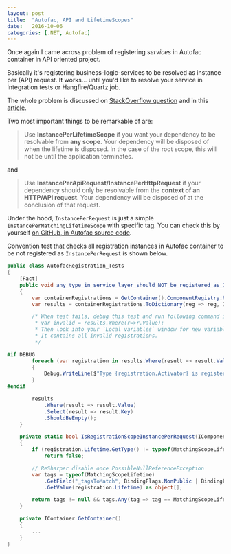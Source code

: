 ```yaml
---
layout: post
title:  "Autofac, API and LifetimeScopes"
date:   2016-10-06
categories: [.NET, Autofac]
---
```

Once again I came across problem of registering _services_ in Autofac container in API oriented project.

Basically it's registering business-logic-services to be resolved as instance per (API) request. It works... until you'd like to resolve your service in Integration tests or Hangfire/Quartz job.

The whole problem is discussed on [StackOverflow question](http://stackoverflow.com/questions/12127000/autofac-instanceperhttprequest-vs-instanceperlifetimescope) and in this [article](http://decompile.it/blog/2014/03/13/webapi-autofac-lifetime-scopes/#more-620).

Two most important things to be remarkable of are:

> Use **InstancePerLifetimeScope** if you want your dependency to be resolvable from **any scope**. Your dependency will be disposed of when the lifetime is disposed. In the case of the root scope, this will not be until the application terminates.

and

> Use **InstancePerApiRequest/InstancePerHttpRequest** if your dependency should only be resolvable from the **context of an HTTP/API request**. Your dependency will be disposed of at the conclusion of that request.

Under the hood, `InstancePerRequest` is just a simple `InstancePerMatchingLifetimeScope` with specific tag.
You can check this by yourself [on GitHub, in Autofac source code](https://github.com/autofac/Autofac/blob/41044d7d1a4fa277c628021537d5a12016137c3b/src/Autofac/RegistrationExtensions.cs).

Convention test that checks all registration instances in Autofac container to be not registered as `InstancePerRequest` is shown below.

```csharp
public class AutofacRegistration_Tests
{
    [Fact]
    public void any_type_in_service_layer_should_NOT_be_registered_as_InstancePerRequest()
    {
        var containerRegistrations = GetContainer().ComponentRegistry.Registrations;
        var results = containerRegistrations.ToDictionary(reg => reg, IsRegistrationScopeInstancePerRequest);

        /* When test fails, debug this test and run following command in `Immediate console`: 
         * var invalid = results.Where(r=>r.Value);
         * Then look into your `Local variables` window for new variable named "invalid".
         * It contains all invalid registrations.
         */

#if DEBUG
        foreach (var registration in results.Where(result => result.Value).Select(result => result.Key))
        {
            Debug.WriteLine($"Type {registration.Activator} is registered with invalid scope.");
        }
#endif

        results
            .Where(result => result.Value)
            .Select(result => result.Key)
            .ShouldBeEmpty();
    }

    private static bool IsRegistrationScopeInstancePerRequest(IComponentRegistration registration)
    {
        if (registration.Lifetime.GetType() != typeof(MatchingScopeLifetime))
            return false;

        // ReSharper disable once PossibleNullReferenceException
        var tags = typeof(MatchingScopeLifetime)
            .GetField("_tagsToMatch", BindingFlags.NonPublic | BindingFlags.Instance)
            .GetValue(registration.Lifetime) as object[];

        return tags != null && tags.Any(tag => tag == MatchingScopeLifetimeTags.RequestLifetimeScopeTag);
    }

    private IContainer GetContainer()
    {
        ...
    }
}
```
